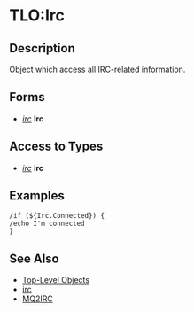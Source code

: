 # TLO:Irc

## Description

Object which access all IRC-related information.

## Forms

* [_irc_](../data-types/mq2irc-datatype-irc.md) **Irc**

## Access to Types

* [_irc_](../data-types/mq2irc-datatype-irc.md) **irc**

## Examples

`/if (${Irc.Connected}) {`  
`/echo I'm connected`  
`}`

## See Also

* [Top-Level Objects](./)
* [irc](../data-types/mq2irc-datatype-irc.md)
* [MQ2IRC](../../plugins/discontinued-unsupported/mq2irc/)

